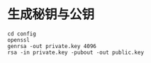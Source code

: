 # 生成秘钥与公钥

```
cd config
openssl
genrsa -out private.key 4096
rsa -in private.key -pubout -out public.key
```
